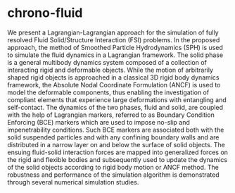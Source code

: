 chrono-fluid
============
We present a Lagrangian-Lagrangian approach for the simulation of fully resolved Fluid Solid/Structure Interaction (FSI) problems. In the proposed approach, the method of Smoothed Particle Hydrodynamics (SPH) is used to simulate the fluid dynamics in a Lagrangian framework. The solid phase is a general multibody dynamics system composed of a collection of interacting rigid and deformable objects. While the motion of arbitrarily shaped rigid objects is approached in a classical 3D rigid body dynamics framework, the Absolute Nodal Coordinate Formulation (ANCF) is used to model the deformable components, thus enabling the investigation of compliant elements that experience large deformations with entangling and self-contact. The dynamics of the two phases, fluid and solid, are coupled with the help of Lagrangian markers, referred to as Boundary Condition Enforcing (BCE) markers which are used to impose no-slip and impenetrability conditions.  Such BCE markers are associated both with the solid suspended particles and with any confining boundary walls and are distributed in a narrow layer on and below the surface of solid objects. The ensuing fluid-solid interaction forces are mapped into generalized forces on the rigid and flexible bodies and subsequently used to update the dynamics of the solid objects according to rigid body motion or ANCF method. The robustness and performance of the simulation algorithm is demonstrated through several numerical simulation studies.
